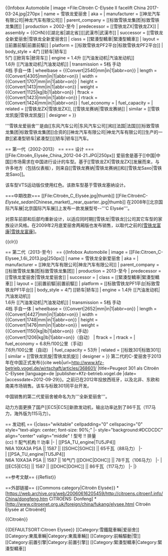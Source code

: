 {{Infobox Automobile
| image          =File:Citroën C-Elysée II facelift China 2017-03-24.jpg|270px
| name           = 雪铁龙爱丽舍
| aka            = <!--其他称谓-->
| manufacturer   = [[神龙汽车有限公司|神龙汽车有限公司]]
| parent_company = [[标致雪铁龙集团|标致雪铁龙集团]]
| production     = 2002-至今
| predecessor    = [[雪铁龙ZX|雪铁龙ZX]]
| assembly = {{CHN}}[[湖北省|湖北省]][[武漢市|武漢市]]
| successor      = [[雪铁龙全新爱丽舍|雪铁龙全新爱丽舍]]
| class          = [[緊湊型轎車|緊湊型轎車]]
| layout         = [[前置前驅|前置前驅]]
| platform       = [[标致雪铁龙PF2平台|标致雪铁龙PF2平台]]
| body_style     = 4门 [[轿车|轿车]]<br />5门 [[掀背车|掀背车]]
| engine         = 1.4升 [[汽油发动机|汽油发动机]]<br />1.6升 [[汽油发动机|汽油发动机]]
| transmission   = 5档 手动<br />4档 手自一体
| wheelbase      = {{Convert|2540|mm|in|1|abbr=on}}
| length         = {{Convert|4305|mm|in|1|abbr=on}}
| width          = {{Convert|1707|mm|in|1|abbr=on}}
| height         = {{Convert|1413|mm|in|1|abbr=on}}
| weight         = {{Convert|1125|kg|lb|1|abbr=on}}
| ftrack         = {{Convert|1423|mm|in|1|abbr=on}}
| rtrack         = {{Convert|1424|mm|in|1|abbr=on}}
| fuel_economy   = <!--燃油經濟性-->
| fuel_capacity  = <!--燃料容量-->
| related        = [[雪铁龙ZX|雪铁龙ZX]], [[雪铁龙赛纳|雪铁龙赛纳]]
| similar        = [[雪铁龙凯旋|雪铁龙凯旋]]
| designer       = <!--設計者-->
}}

'''雪铁龙爱丽舍'''是由[[东风汽车公司|东风汽车公司]]和[[法国|法国]][[标致雪铁龙集团|标致雪铁龙集团]]合资的[[神龙汽车有限公司|神龙汽车有限公司]]生产的一款[[紧凑型轿车|紧凑型]][[轿车|轿车]]汽车。

== 第一代（2002-2013） ==
=== 设计 ===
[[File:Citroën_Elysée_China_2012-04-21.JPG|250px]]
爱丽舍是基于[[中国|中国]]市场需求在中国进行设计的车型。基于[[雪铁龙ZX|雪铁龙ZX]]发展而来，与许多地方（包括仪表板），则来自[[雪铁龙赛纳|雪铁龙赛纳]]和[[雪铁龙Saxo|雪铁龙Saxo]]。

该车型VTS运动版仅使用红色。该款车型基于雪铁龙塞纳设计。

===中期改款===
[[File:Citroën_C_Elysée.jpg|thumb]]
[[File:CitroënC-_Elysée_sedan_(Chinese_market),_rear_quarter..jpg|thumb]]
在2008年[[北京国际汽车展|北京国际汽车展]]上发布一款发展型号--'''C Elysée'''。 

对原车前部和后部均重新设计，以适应同时期[[雪铁龙|雪铁龙]]公司其它车型的家族设计风格。在2009年2月底爱丽舍两厢版也发布销售，以取代之前的[[雪铁龙富康|雪铁龙富康]](中国生产的[[雪铁龙ZX|雪铁龙ZX]])。

{{clr}}

== 第二代（2013-至今） ==
{{Infobox Automobile
| image          = [[File:Citroen_C-Elysee_1.6i_2013.jpg|250px]]
| name           = 雪铁龙全新爱丽舍
| aka            = <!--其他称谓-->
| manufacturer   = [[神龙汽车有限公司|神龙汽车有限公司]]
| parent_company = [[标致雪铁龙集团|标致雪铁龙集团]]
| production     = 2013-至今
| predecessor    = [[雪铁龙爱丽舍|雪铁龙爱丽舍]]
| successor      = <!--下一代产品-->
| class          = [[緊湊型轎車|緊湊型轎車]]
| layout         = [[前置前驅|前置前驅]]
| platform       = [[标致雪铁龙PF1平台|标致雪铁龙PF1平台]]
| body_style     = 4门 [[轿车|轿车]]
| engine         = 1.4升 [[汽油发动机|汽油发动机]]<br />1.6升 [[汽油发动机|汽油发动机]]
| transmission   = 5档 手动<br />4档 手自一体
| wheelbase      = {{Convert|2652|mm|in|1|abbr=on}}
| length         = {{Convert|4427|mm|in|1|abbr=on}}
| width          = {{Convert|1748|mm|in|1|abbr=on}}
| height         = {{Convert|1476|mm|in|1|abbr=on}}
| weight         = {{Convert|1150|kg|lb|1|abbr=on}}（手动）<br />{{Convert|1206|kg|lb|1|abbr=on}}（自动）
| ftrack         = <!--前轮间距-->
| rtrack         = <!--后轮间距-->
| fuel_economy   = 6.8升/100公里（手动）<br />7.6升/100公里（自动）
| fuel_capacity  = 53升
| related        = [[标致301|标致301]]
| similar        = [[雪铁龙凯旋|雪铁龙凯旋]]
| designer       = <!--設計者-->
}}
第二代的C-爱丽舍于2013年在中国正式发布<ref>{{cite web|url=http://www.kfz-betrieb.vogel.de/wirtschaft/articles/368601/ |title=Peugeot 301 als Citroën C-Elysee |language=de |publisher=Kfz-betrieb.vogel.de |date= |accessdate=2012-09-29}}</ref>。之前已在2012年投放西班牙，以及北非、东欧和南美市场销售。该车与标致301同平台开发。

中国销售的第二代爱丽舍被命名为为'''全新爱丽舍'''。

动力方面更换了国产[[EC5|EC5]]新款发动机，输出功率达到了86千瓦（117马力，海外版为115马力）。

== 发动机 ==
{|class="wikitable" cellpadding="0"  cellspacing="0" style="text-align: center; font-size: 90%;"
|- style="background:#DCDCDC" align="center" valign="middle" 
! 型号 !! 排量<br/>(cc) !! 配气机构 !! 功率 
|-
| [[PSA_TU_engine|TU5JP4]]<br />N6A 10XA3A PSA || 1587 || [[SOHC|SOHC]] || 65千瓦（88马力） 
|-  
| [[PSA_TU_engine|TU5JP4]]<br />N6A 10XA3A PSA || 1587 || 16气门 [[DOHC|DOHC]] || 78千瓦（106马力） 
|-
| [[EC5|EC5]] || 1587 || [[DOHC|DOHC]] || 86千瓦（117马力） 
|-
|}

==参考文献==
{{Reflist}}

==外部链接==
{{Commons category|Citroën Elysée}} 
*[https://web.archive.org/web/20060616205459/http://citroens.citroen1.info/China/dongfeng.htm CITROËNS: Donfeng]
*[http://www.citroenet.org.uk/foreign/china/fukang/elysee.html Citroën Elysée at Citroënët]

{{Citroën}}

{{DEFAULTSORT:Citroen Elysee}}
[[Category:雪鐵龍車輛|爱丽舍]]
[[Category:東風車輛|Category:東風車輛]]
[[Category:前輪驅動|雪]]
[[Category:前置引擎|Category:前置引擎]]
[[Category:緊湊型轎車|Category:緊湊型轎車]]